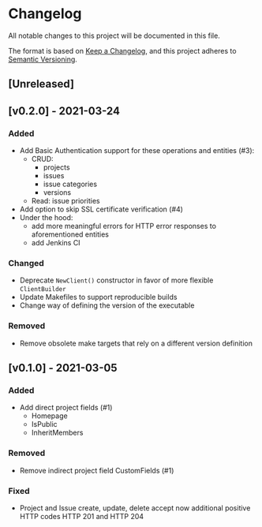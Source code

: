 # Changelog

All notable changes to this project will be documented in this file.

The format is based on [Keep a Changelog](https://keepachangelog.com/en/1.0.0/),
and this project adheres to [Semantic Versioning](https://semver.org/spec/v2.0.0.html).

## [Unreleased]

## [v0.2.0] - 2021-03-24
### Added
- Add Basic Authentication support for these operations and entities (#3):
  - CRUD:
    - projects
    - issues
    - issue categories
    - versions
  - Read: issue priorities
- Add option to skip SSL certificate verification (#4)
- Under the hood:
  - add more meaningful errors for HTTP error responses to aforementioned entities
  - add Jenkins CI

### Changed
- Deprecate `NewClient()` constructor in favor of more flexible `ClientBuilder`
- Update Makefiles to support reproducible builds
- Change way of defining the version of the executable

### Removed
- Remove obsolete make targets that rely on a different version definition

## [v0.1.0] - 2021-03-05
### Added
- Add direct project fields (#1)
   - Homepage
   - IsPublic
   - InheritMembers

### Removed
- Remove indirect project field CustomFields (#1)

### Fixed
- Project and Issue create, update, delete accept now additional positive HTTP codes HTTP 201 and HTTP 204